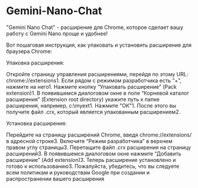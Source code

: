 # Gemini-Nano-Chat
"Gemini Nano Chat" - расширение для  Chrome, которое сделает вашу работу с Gemini Nano проще и удобнее! 


Вот пошаговая инструкция, как упаковать и установить расширение для браузера Chrome:

Упаковка расширения:

Откройте страницу управления расширениями, перейдя по этому URL: chrome://extensions1.
Если рядом с режимом разработчика есть “+”, нажмите на него1.
Нажмите кнопку “Упаковать расширение” (Pack extension)1.
В появившемся диалоговом окне в поле “Корневой каталог расширения” (Extension root directory) укажите путь к папке расширения, например, c:\myext1.
Нажмите "ОК"1.
После этого вы получите файл .crx, который является упакованным расширением2.

Установка расширения:

Перейдите на страницу расширений Chrome, введя chrome://extensions/ в адресной строке3.
Включите “Режим разработчика” в верхнем правом углу страницы3.
Перетащите файл .crx расширения на страницу расширений3.
В появившемся диалоговом окне нажмите “Добавить расширение” (Add extension)3.
Теперь расширение установлено и готово к использованию3. Пожалуйста, убедитесь, что вы следуете всем политикам и руководствам Google при создании и распространении вашего расширения
